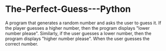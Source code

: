 # The-Perfect-Guess---Python
A program that generates a random number and asks the user to guess it. If the player guesses a higher number, then the program displays "lower number please".  Similarly,  if the user guesses a lower number, then the program displays "higher number please". When the user guesses the correct number.
